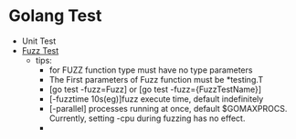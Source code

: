 # Golang Test

- Unit Test
- [Fuzz Test](https://go.dev/doc/fuzz/#glossary)
    - tips:
        - for FUZZ function type must have no type parameters
        - The First parameters of Fuzz function must be *testing.T
        - [go test -fuzz=Fuzz] or [go test -fuzz={FuzzTestName}]
        - [-fuzztime 10s(eg)]fuzz execute time, default indefinitely
        - [-parallel] processes running at once, default $GOMAXPROCS. Currently, setting -cpu during fuzzing has no
          effect.
        - 